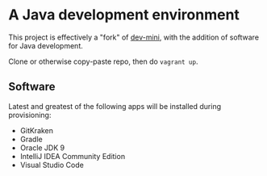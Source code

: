 # A Java development environment

This project is effectively a "fork" of [dev-mini][intro-1], with the addition
of software for Java development.

Clone or otherwise copy-paste repo, then do `vagrant up`.

[intro-1]: https://github.com/martinanderssondotcom/dev-mini

## Software

Latest and greatest of the following apps will be installed during provisioning:

- GitKraken
- Gradle
- Oracle JDK 9
- IntelliJ IDEA Community Edition
- Visual Studio Code